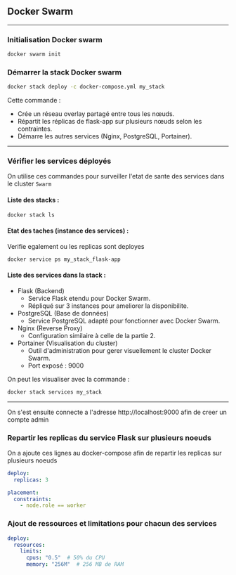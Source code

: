 ## Docker Swarm

---
### Initialisation Docker swarm
```bash
docker swarm init
```

### Démarrer la stack Docker swarm
```bash
docker stack deploy -c docker-compose.yml my_stack
```
Cette commande :

- Crée un réseau overlay partagé entre tous les nœuds.
- Répartit les réplicas de flask-app sur plusieurs nœuds selon les contraintes.
- Démarre les autres services (Nginx, PostgreSQL, Portainer).

---

### Vérifier les services déployés
On utilise ces commandes pour surveiller l'etat de sante des services dans le cluster ``Swarm``

#### Liste des stacks :
```bash
docker stack ls
```
#### Etat des taches (instance des services) :
Verifie egalement ou les replicas sont deployes
```bash
docker service ps my_stack_flask-app
```
#### Liste des services dans la stack :
- Flask (Backend)
  - Service Flask etendu pour Docker Swarm. 
  - Répliqué sur 3 instances pour ameliorer la disponibilite. 
- PostgreSQL (Base de données)
  - Service PostgreSQL adapté pour fonctionner avec Docker Swarm. 
- Nginx (Reverse Proxy)
  - Configuration similaire à celle de la partie 2. 
- Portainer (Visualisation du cluster)
  - Outil d'administration pour gerer visuellement le cluster Docker Swarm. 
  - Port exposé : 9000

On peut les visualiser avec la commande :
```bash
docker stack services my_stack
```

---

On s'est ensuite connecte a l'adresse http://localhost:9000 afin de creer 
un compte admin

### Repartir les replicas du service Flask sur plusieurs noeuds
On a ajoute ces lignes au docker-compose afin de repartir les replicas 
sur plusieurs noeuds
```yml
deploy:
  replicas: 3

placement:
  constraints:
    - node.role == worker
```

### Ajout de ressources et limitations pour chacun des services
```yml
deploy:
  resources:
    limits:
      cpus: "0.5"  # 50% du CPU
      memory: "256M"  # 256 MB de RAM
```
